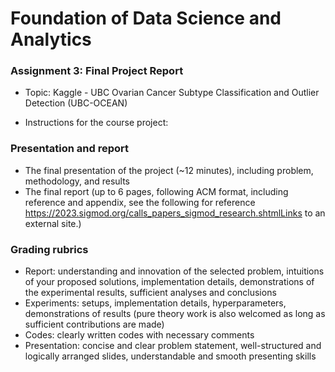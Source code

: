 # Foundation of Data Science and Analytics 

### Assignment 3: Final Project Report

- Topic: Kaggle - UBC Ovarian Cancer Subtype Classification and Outlier Detection (UBC-OCEAN)

- Instructions for the course project:

### Presentation and report
- The final presentation of the project (~12 minutes), including problem, methodology, and results
- The final report (up to 6 pages, following ACM format, including reference and appendix, see the following for reference https://2023.sigmod.org/calls_papers_sigmod_research.shtmlLinks to an external site.)

### Grading rubrics
- Report: understanding and innovation of the selected problem, intuitions of your proposed solutions, implementation details, demonstrations of the experimental results, sufficient analyses and conclusions
- Experiments: setups, implementation details, hyperparameters, demonstrations of results (pure theory work is also welcomed as long as sufficient contributions are made)
- Codes: clearly written codes with necessary comments
- Presentation: concise and clear problem statement, well-structured and logically arranged slides, understandable and smooth presenting skills
